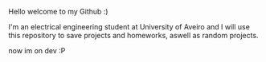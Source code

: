 Hello welcome to my Github :)

I'm an electrical engineering student at University of Aveiro and I will use this repository to save projects and homeworks, aswell as random projects.

now im on dev :P